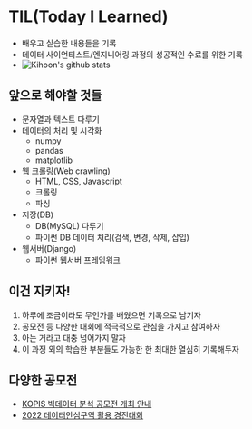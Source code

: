 # TIL(Today I Learned)

- 배우고 실습한 내용들을 기록
- 데이터 사이언티스트/엔지니어링 과정의 성공적인 수료를 위한 기록
- ![Kihoon's github stats](https://github-readme-stats.vercel.app/api?username=Kihoon-Kwon&show_icons=true&theme=tokyonight)

## 앞으로 해야할 것들

- 문자열과 텍스트 다루기
- 데이터의 처리 및 시각화
  - numpy
  - pandas
  - matplotlib
- 웹 크롤링(Web crawling)
  - HTML, CSS, Javascript
  - 크롤링
  - 파싱
- 저장(DB)
  - DB(MySQL) 다루기
  - 파이썬 DB 데이터 처리(검색, 변경, 삭제, 삽입)
- 웹서버(Django)
  - 파이썬 웹서버 프레임워크

## 이건 지키자!

1. 하루에 조금이라도 무언가를 배웠으면 기록으로 남기자
2. 공모전 등 다양한 대회에 적극적으로 관심을 가지고 참여하자
3. 아는 거라고 대충 넘어가지 말자
4. 이 과정 외의 학습한 부분들도 가능한 한 최대한 열심히 기록해두자

## 다양한 공모전

- [KOPIS 빅데이터 분석 공모전 개최 안내](https://www.gokams.or.kr/01_news/notice_view.aspx?Idx=3288&page=1&txtKeyword=&ddlKeyfield=T)
- [2022 데이터안심구역 활용 경진대회](https://dszcontest.kr/info)